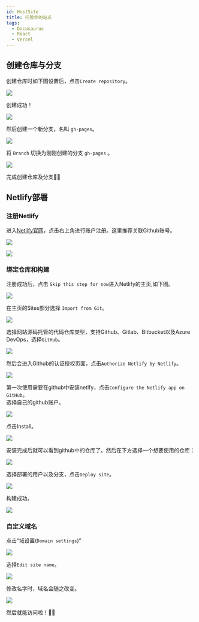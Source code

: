 ```yaml
---
id: HostSite
title: 托管你的站点
tags: 
  - Docusaurus
  - React
  - Vercel
---
```


## 创建仓库与分支

创建仓库时如下图设置后，点击`Create repository`。

![](https://fusheng1221.oss-cn-beijing.aliyuncs.com/fusheng-001-img/20220830094943.png)

创建成功！

![](https://fusheng1221.oss-cn-beijing.aliyuncs.com/fusheng-001-img/20220830095102.png)

然后创建一个新分支，名叫 `gh-pages`。

![](https://fusheng1221.oss-cn-beijing.aliyuncs.com/fusheng-001-img/20220830101454.png)

将 `Branch` 切换为刚刚创建的分支 `gh-pages` 。

![](https://fusheng1221.oss-cn-beijing.aliyuncs.com/fusheng-001-img/20220830101840.png)

完成创建仓库及分支🎊🎊

## Netlify部署

### 注册Netlify

进入[Netlify官网](https://www.netlify.com/)，点击右上角进行账户注册。这里推荐关联Github账号。

![](https://fusheng1221.oss-cn-beijing.aliyuncs.com/fusheng-001-img/20220829085037.png)

![](https://fusheng1221.oss-cn-beijing.aliyuncs.com/fusheng-001-img/20220829085127.png)

### 绑定仓库和构建

注册成功后，点击 `Skip this step for now`进入Netlify的主页,如下图。

![](https://fusheng1221.oss-cn-beijing.aliyuncs.com/fusheng-001-img/20220829090919.png)

在主页的Sites部分选择 `Import from Git`。

![](https://fusheng1221.oss-cn-beijing.aliyuncs.com/fusheng-001-img/20220829091049.png)

选择网站源码托管的代码仓库类型，支持Github、Gitlab、Bitbucket以及Azure DevOps，选择`GitHub`。

![](https://fusheng1221.oss-cn-beijing.aliyuncs.com/fusheng-001-img/20220830092853.png)

然后会进入Github的认证授权页面，点击`Authorize Netlify by Netlify`。

![](https://fusheng1221.oss-cn-beijing.aliyuncs.com/fusheng-001-img/20220830093014.png)

第一次使用需要在github中安装netlfy，点击`Configure the Netlify app on GitHub`。  
选择自己的github账户。

![](https://fusheng1221.oss-cn-beijing.aliyuncs.com/fusheng-001-img/cc8f83893aa911bacfa08eba516eaa4.jpg)

点击Install。

![](https://fusheng1221.oss-cn-beijing.aliyuncs.com/fusheng-001-img/57e753b2d9275f2b10d79ba9c5b2ab3.jpg)

安装完成后就可以看到github中的仓库了。然后在下方选择一个想要使用的仓库：

![](https://fusheng1221.oss-cn-beijing.aliyuncs.com/fusheng-001-img/20220830100441.png)

选择部署的用户以及分支，点击`Deploy site`。

![](https://fusheng1221.oss-cn-beijing.aliyuncs.com/fusheng-001-img/20220830114336.png)

构建成功。

![](https://fusheng1221.oss-cn-beijing.aliyuncs.com/fusheng-001-img/20220830114412.png)

### 自定义域名

点击“域设置(`Domain settings`)”

![](https://fusheng1221.oss-cn-beijing.aliyuncs.com/fusheng-001-img/20220830114431.png)

选择`Edit site name`。

![](https://fusheng1221.oss-cn-beijing.aliyuncs.com/fusheng-001-img/20220830114457.png)

修改名字时，域名会随之改变。

![](https://fusheng1221.oss-cn-beijing.aliyuncs.com/fusheng-001-img/20220830114538.png)

然后就能访问啦！🎉🎉